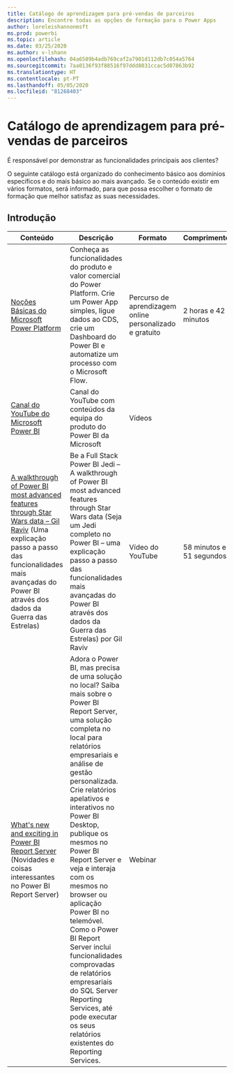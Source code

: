 ```yaml
---
title: Catálogo de aprendizagem para pré-vendas de parceiros
description: Encontre todas as opções de formação para o Power Apps
author: loreleishannonmsft
ms.prod: powerbi
ms.topic: article
ms.date: 03/25/2020
ms.author: v-lshann
ms.openlocfilehash: 04a6589b4adb769caf2a7901d112db7c054a5764
ms.sourcegitcommit: 7aa0136f93f88516f97ddd8031ccac5d07863b92
ms.translationtype: HT
ms.contentlocale: pt-PT
ms.lasthandoff: 05/05/2020
ms.locfileid: "81268403"
---
```

# <a name="partner-pre-sales-learning-catalog"></a>Catálogo de aprendizagem para pré-vendas de parceiros

É responsável por demonstrar as funcionalidades principais aos clientes? 

O seguinte catálogo está organizado do conhecimento básico aos domínios específicos e do mais básico ao mais avançado. Se o conteúdo existir em vários formatos, será informado, para que possa escolher o formato de formação que melhor satisfaz as suas necessidades.

## <a name="get-started"></a>Introdução<a name="get-started"></a>
| Conteúdo  | Descrição | Formato  | Comprimento   |
|-------------------------------------------------------------------------------------------------------------------------------------|-------------------------------------------------------------------------------------------------------------------------------------------------------------------------------------------------------------------------------------------------------------------------------------------------------------------------------------------------------------------------------------------------------------------------------------------------------------------------------------------------------------------------------------------------------------------|---------------------------------------|-------------|
| [Noções Básicas do Microsoft Power Platform](https://docs.microsoft.com/learn/paths/power-plat-fundamentals/)   | Conheça as funcionalidades do produto e valor comercial do Power Platform. Crie um Power App simples, ligue dados ao CDS, crie um Dashboard do Power BI e automatize um processo com o Microsoft Flow.   | Percurso de aprendizagem online personalizado e gratuito | 2 horas e 42 minutos   |
| [Canal do YouTube do Microsoft Power BI](https://www.youtube.com/user/mspowerbi/videos)                                                 | Canal do YouTube com conteúdos da equipa do produto do Power BI da Microsoft  | Vídeos |             |
| [A walkthrough of Power BI most advanced features through Star Wars data – Gil Raviv](https://www.youtube.com/watch?v=r0Qk5V8dvgg) (Uma explicação passo a passo das funcionalidades mais avançadas do Power BI através dos dados da Guerra das Estrelas) | Be a Full Stack Power BI Jedi – A walkthrough of Power BI most advanced features through Star Wars data (Seja um Jedi completo no Power BI – uma explicação passo a passo das funcionalidades mais avançadas do Power BI através dos dados da Guerra das Estrelas) por Gil Raviv  | Vídeo do YouTube   | 58 minutos e 51 segundos |
| [What's new and exciting in Power BI Report Server](https://info.microsoft.com/whats-new-powerbi-report-server-ondemand.html) (Novidades e coisas interessantes no Power BI Report Server)       | Adora o Power BI, mas precisa de uma solução no local? Saiba mais sobre o Power BI Report Server, uma solução completa no local para relatórios empresariais e análise de gestão personalizada. Crie relatórios apelativos e interativos no Power BI Desktop, publique os mesmos no Power BI Report Server e veja e interaja com os mesmos no browser ou aplicação Power BI no telemóvel. Como o Power BI Report Server inclui funcionalidades comprovadas de relatórios empresariais do SQL Server Reporting Services, até pode executar os seus relatórios existentes do Reporting Services. | Webinar   |             |
